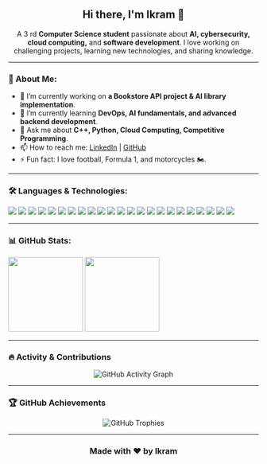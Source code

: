 <!-- 
  Replace "ykram051" with your GitHub username in all stat URLs.
  GitHub allows HTML in README.md, but some CSS may be stripped.
-->

<h2 align="center">Hi there, I'm Ikram 👋</h2>

<p align="center">
  A 3 rd <strong>Computer Science student</strong> passionate about 
  <strong>AI, cybersecurity, cloud computing,</strong> and 
  <strong>software development</strong>. I love working on challenging projects, 
  learning new technologies, and sharing knowledge.
</p>

---

<h3>🚀 About Me:</h3>
<ul>
  <li>🔭 I’m currently working on <b>a Bookstore API project & AI library implementation</b>.</li>
  <li>🌱 I’m currently learning <b>DevOps, AI fundamentals, and advanced backend development</b>.</li>
  <li>💬 Ask me about <b>C++, Python, Cloud Computing, Competitive Programming</b>.</li>
  <li>📫 How to reach me: 
    <a href="https://ma.linkedin.com/in/ikram-benfellah-30a178353" target="_blank">LinkedIn</a> | 
    <a href="https://github.com/ykram051" target="_blank">GitHub</a>
  </li>
  <li>⚡ Fun fact: I love football, Formula 1, and motorcycles 🏍️.</li>
</ul>

---

<h3>🛠️ Languages & Technologies:</h3>
<p align="left">
  <img src="https://img.shields.io/badge/C-00599C?style=for-the-badge&logo=c&logoColor=white" />
  <img src="https://img.shields.io/badge/C++-00599C?style=for-the-badge&logo=cplusplus&logoColor=white" />
  <img src="https://img.shields.io/badge/Python-3776AB?style=for-the-badge&logo=python&logoColor=white" />
  <img src="https://img.shields.io/badge/Java-007396?style=for-the-badge&logo=java&logoColor=white" />
  <img src="https://img.shields.io/badge/Go-00ADD8?style=for-the-badge&logo=go&logoColor=white" />
  <img src="https://img.shields.io/badge/JavaScript-F7DF1E?style=for-the-badge&logo=javascript&logoColor=black" />
  <img src="https://img.shields.io/badge/PHP-777BB4?style=for-the-badge&logo=php&logoColor=white" />
  <img src="https://img.shields.io/badge/HTML5-E34F26?style=for-the-badge&logo=html5&logoColor=white" />
  <img src="https://img.shields.io/badge/Bash-121011?style=for-the-badge&logo=gnu-bash&logoColor=white" />
  <img src="https://img.shields.io/badge/Arduino-00979D?style=for-the-badge&logo=arduino&logoColor=white" />
  <img src="https://img.shields.io/badge/Anaconda-44A833?style=for-the-badge&logo=anaconda&logoColor=white" />
  <img src="https://img.shields.io/badge/PostgreSQL-336791?style=for-the-badge&logo=postgresql&logoColor=white" />
  <img src="https://img.shields.io/badge/MySQL-4479A1?style=for-the-badge&logo=mysql&logoColor=white" />
  <img src="https://img.shields.io/badge/Firebase-FFCA28?style=for-the-badge&logo=firebase&logoColor=black" />
  <img src="https://img.shields.io/badge/Docker-2496ED?style=for-the-badge&logo=docker&logoColor=white" />
  <img src="https://img.shields.io/badge/Kubernetes-326CE5?style=for-the-badge&logo=kubernetes&logoColor=white" />
  <img src="https://img.shields.io/badge/Terraform-7B42BC?style=for-the-badge&logo=terraform&logoColor=white" />
  <img src="https://img.shields.io/badge/Linux-FCC624?style=for-the-badge&logo=linux&logoColor=black" />
  <img src="https://img.shields.io/badge/Windows-0078D6?style=for-the-badge&logo=windows&logoColor=white" />
  <img src="https://img.shields.io/badge/Postman-FF6C37?style=for-the-badge&logo=postman&logoColor=white" />
  <img src="https://img.shields.io/badge/JetBrains-000000?style=for-the-badge&logo=jetbrains&logoColor=white" />
  <img src="https://img.shields.io/badge/Eclipse-2C2255?style=for-the-badge&logo=eclipse-ide&logoColor=white" />
  <img src="https://img.shields.io/badge/VSCode-007ACC?style=for-the-badge&logo=visual-studio-code&logoColor=white" />
</p>

---
<h3>📊 GitHub Stats:</h3>
<p align="left">
  <img src="https://github-readme-stats.vercel.app/api?username=ykram051&theme=tokyonight&show_icons=true" height="150" />
  <img src="https://github-readme-stats.vercel.app/api/top-langs/?username=ykram051&langs_count=5&theme=tokyonight" height="150" />
</p>

---

<h3>🔥 Activity & Contributions</h3>
<p align="center">
  <img src="https://github-readme-activity-graph.vercel.app/graph?username=ykram051&theme=tokyo-night&hide_border=true" alt="GitHub Activity Graph" />
</p>

---

<h3>🏆 GitHub Achievements</h3>
<p align="center">
  <img src="https://github-profile-trophy.vercel.app/?username=ykram051&theme=tokyonight&no-frame=true&margin-w=15&row=1&column=6" alt="GitHub Trophies" />
</p>

---

<h3 align="center">Made with ❤️ by Ikram</h3>
